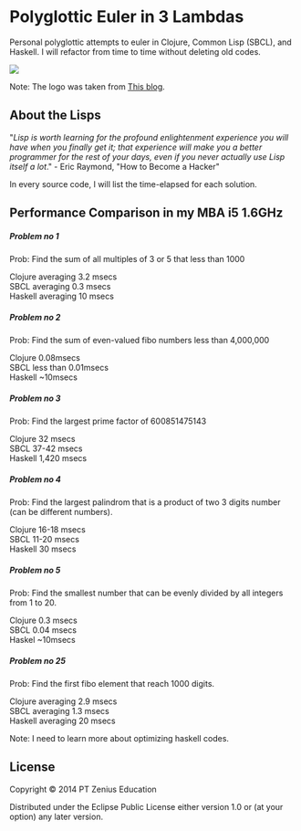 # Polyglottic Euler in 3 Lambdas

Personal polyglottic attempts to euler in Clojure, Common Lisp (SBCL), and
Haskell. I will refactor from time to time without deleting old codes. 

<img src="https://sites.google.com/site/adidozsa2/KeepLisping.jpg">

Note: The logo was taken from <a href="https://sites.google.com/site/adidozsa2/lisp">This blog</a>.

## About the Lisps

"*Lisp is worth learning for the profound enlightenment experience you
will have when you finally get it; that experience will make you a
better programmer for the rest of your days, even if you never
actually use Lisp itself a lot*." - Eric Raymond, "How to Become a
Hacker"

In every source code, I will list the time-elapsed for each solution. 

## Performance Comparison in my MBA i5 1.6GHz

##### Problem no 1

Prob: Find the sum of all multiples of 3 or 5 that less than 1000

Clojure averaging 3.2 msecs  
SBCL averaging 0.3 msecs  
Haskell averaging 10 msecs  

##### Problem no 2

Prob: Find the sum of even-valued fibo numbers less than 4,000,000

Clojure 0.08msecs  
SBCL less than 0.01msecs  
Haskell ~10msecs  

##### Problem no 3

Prob: Find the largest prime factor of 600851475143

Clojure 32 msecs  
SBCL 37-42 msecs  
Haskell 1,420 msecs  

##### Problem no 4

Prob: Find the largest palindrom that is a product of two 3 digits
number (can be different numbers).

Clojure 16-18 msecs  
SBCL 11-20 msecs  
Haskell 30 msecs  

##### Problem no 5

Prob: Find the smallest number that can be evenly divided by all
integers from 1 to 20.

Clojure 0.3 msecs  
SBCL 0.04 msecs  
Haskel ~10msecs  

##### Problem no 25

Prob: Find the first fibo element that reach 1000 digits.

Clojure averaging 2.9 msecs  
SBCL averaging 1.3 msecs  
Haskell averaging 20 msecs  

Note: I need to learn more about optimizing haskell codes.

## License

Copyright © 2014 PT Zenius Education

Distributed under the Eclipse Public License either version 1.0 or (at
your option) any later version.




